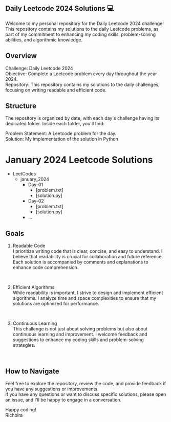 ## Daily Leetcode 2024 Solutions 💻
Welcome to my personal repository for the Daily Leetcode 2024 challenge!<br />
This repository contains my solutions to the daily Leetcode problems, as part of my commitment to enhancing my coding skills, problem-solving abilities, and algorithmic knowledge.

## Overview
Challenge: Daily Leetcode 2024 <br />
Objective: Complete a Leetcode problem every day throughout the year 2024. <br />
Repository: This repository contains my solutions to the daily challenges, focusing on writing readable and efficient code. <br />

## Structure
The repository is organized by date, with each day's challenge having its dedicated folder. Inside each folder, you'll find:

Problem Statement: A Leetcode problem for the day. <br />
Solution: My implementation of the solution in Python <br />

# January 2024 Leetcode Solutions

- LeetCodes 
  - january_2024
    - Day-01
      - [problem.txt]
      - [solution.py]
    - Day-02
      - [problem.txt]
      - [solution.py]
    - ...

##  Goals
1. Readable Code <br />
I prioritize writing code that is clear, concise, and easy to understand. I believe that readability is crucial for collaboration and future reference. Each solution is accompanied by comments and explanations to enhance code comprehension.
<br />

2. Efficient Algorithms<br />
While readability is important, I strive to design and implement efficient algorithms. I analyze time and space complexities to ensure that my solutions are optimized for performance.
<br />

3. Continuous Learning<br />
This challenge is not just about solving problems but also about continuous learning and improvement. I welcome feedback and suggestions to enhance my coding skills and problem-solving strategies.
<br />

## How to Navigate
Feel free to explore the repository, review the code, and provide feedback if you have any suggestions or improvements.<br/>
If you have any questions or want to discuss specific solutions, please open an issue, and I'll be happy to engage in a conversation.

Happy coding!<br/>
Richbira